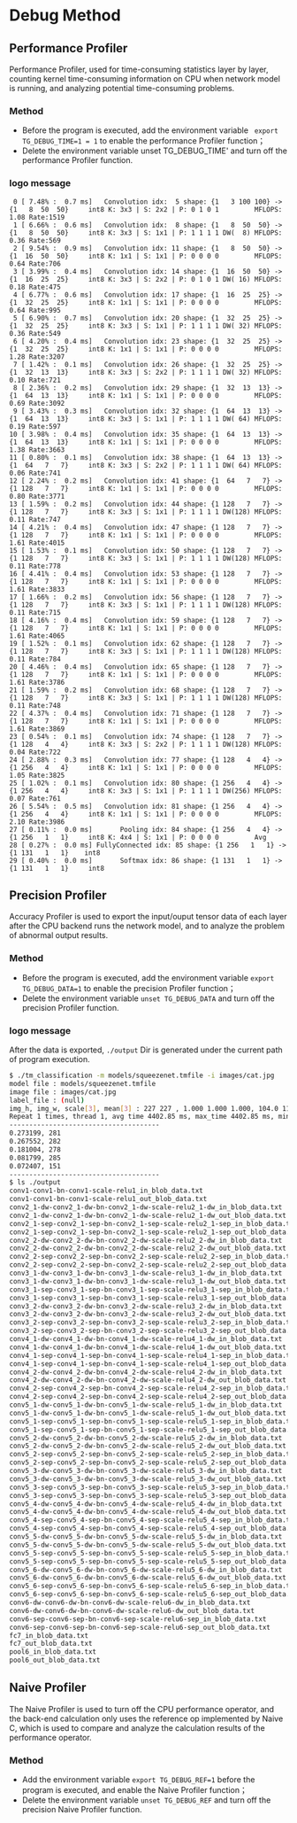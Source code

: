 # Debug Method

## Performance Profiler

Performance Profiler, used for time-consuming statistics layer by layer, counting kernel time-consuming information on CPU when network model is running, and analyzing potential time-consuming problems.

### Method

- Before the program is executed, add the environment variable ` export TG_DEBUG_TIME=1 = 1` to enable the performance Profiler function；
- Delete the environment variable unset TG_DEBUG_TIME' and turn off the performance Profiler function.

### logo message

```
 0 [ 7.48% :  0.7 ms]   Convolution idx:  5 shape: {1   3 100 100} -> {1   8  50  50}     int8 K: 3x3 | S: 2x2 | P: 0 1 0 1         MFLOPS:  1.08 Rate:1519
 1 [ 6.66% :  0.6 ms]   Convolution idx:  8 shape: {1   8  50  50} -> {1   8  50  50}     int8 K: 3x3 | S: 1x1 | P: 1 1 1 1 DW(  8) MFLOPS:  0.36 Rate:569
 2 [ 9.54% :  0.9 ms]   Convolution idx: 11 shape: {1   8  50  50} -> {1  16  50  50}     int8 K: 1x1 | S: 1x1 | P: 0 0 0 0         MFLOPS:  0.64 Rate:706
 3 [ 3.99% :  0.4 ms]   Convolution idx: 14 shape: {1  16  50  50} -> {1  16  25  25}     int8 K: 3x3 | S: 2x2 | P: 0 1 0 1 DW( 16) MFLOPS:  0.18 Rate:475
 4 [ 6.77% :  0.6 ms]   Convolution idx: 17 shape: {1  16  25  25} -> {1  32  25  25}     int8 K: 1x1 | S: 1x1 | P: 0 0 0 0         MFLOPS:  0.64 Rate:995
 5 [ 6.90% :  0.7 ms]   Convolution idx: 20 shape: {1  32  25  25} -> {1  32  25  25}     int8 K: 3x3 | S: 1x1 | P: 1 1 1 1 DW( 32) MFLOPS:  0.36 Rate:549
 6 [ 4.20% :  0.4 ms]   Convolution idx: 23 shape: {1  32  25  25} -> {1  32  25  25}     int8 K: 1x1 | S: 1x1 | P: 0 0 0 0         MFLOPS:  1.28 Rate:3207
 7 [ 1.42% :  0.1 ms]   Convolution idx: 26 shape: {1  32  25  25} -> {1  32  13  13}     int8 K: 3x3 | S: 2x2 | P: 1 1 1 1 DW( 32) MFLOPS:  0.10 Rate:721
 8 [ 2.36% :  0.2 ms]   Convolution idx: 29 shape: {1  32  13  13} -> {1  64  13  13}     int8 K: 1x1 | S: 1x1 | P: 0 0 0 0         MFLOPS:  0.69 Rate:3092
 9 [ 3.43% :  0.3 ms]   Convolution idx: 32 shape: {1  64  13  13} -> {1  64  13  13}     int8 K: 3x3 | S: 1x1 | P: 1 1 1 1 DW( 64) MFLOPS:  0.19 Rate:597
10 [ 3.98% :  0.4 ms]   Convolution idx: 35 shape: {1  64  13  13} -> {1  64  13  13}     int8 K: 1x1 | S: 1x1 | P: 0 0 0 0         MFLOPS:  1.38 Rate:3663
11 [ 0.80% :  0.1 ms]   Convolution idx: 38 shape: {1  64  13  13} -> {1  64   7   7}     int8 K: 3x3 | S: 2x2 | P: 1 1 1 1 DW( 64) MFLOPS:  0.06 Rate:741
12 [ 2.24% :  0.2 ms]   Convolution idx: 41 shape: {1  64   7   7} -> {1 128   7   7}     int8 K: 1x1 | S: 1x1 | P: 0 0 0 0         MFLOPS:  0.80 Rate:3771
13 [ 1.59% :  0.2 ms]   Convolution idx: 44 shape: {1 128   7   7} -> {1 128   7   7}     int8 K: 3x3 | S: 1x1 | P: 1 1 1 1 DW(128) MFLOPS:  0.11 Rate:747
14 [ 4.21% :  0.4 ms]   Convolution idx: 47 shape: {1 128   7   7} -> {1 128   7   7}     int8 K: 1x1 | S: 1x1 | P: 0 0 0 0         MFLOPS:  1.61 Rate:4015
15 [ 1.53% :  0.1 ms]   Convolution idx: 50 shape: {1 128   7   7} -> {1 128   7   7}     int8 K: 3x3 | S: 1x1 | P: 1 1 1 1 DW(128) MFLOPS:  0.11 Rate:778
16 [ 4.41% :  0.4 ms]   Convolution idx: 53 shape: {1 128   7   7} -> {1 128   7   7}     int8 K: 1x1 | S: 1x1 | P: 0 0 0 0         MFLOPS:  1.61 Rate:3833
17 [ 1.66% :  0.2 ms]   Convolution idx: 56 shape: {1 128   7   7} -> {1 128   7   7}     int8 K: 3x3 | S: 1x1 | P: 1 1 1 1 DW(128) MFLOPS:  0.11 Rate:715
18 [ 4.16% :  0.4 ms]   Convolution idx: 59 shape: {1 128   7   7} -> {1 128   7   7}     int8 K: 1x1 | S: 1x1 | P: 0 0 0 0         MFLOPS:  1.61 Rate:4065
19 [ 1.52% :  0.1 ms]   Convolution idx: 62 shape: {1 128   7   7} -> {1 128   7   7}     int8 K: 3x3 | S: 1x1 | P: 1 1 1 1 DW(128) MFLOPS:  0.11 Rate:784
20 [ 4.46% :  0.4 ms]   Convolution idx: 65 shape: {1 128   7   7} -> {1 128   7   7}     int8 K: 1x1 | S: 1x1 | P: 0 0 0 0         MFLOPS:  1.61 Rate:3786
21 [ 1.59% :  0.2 ms]   Convolution idx: 68 shape: {1 128   7   7} -> {1 128   7   7}     int8 K: 3x3 | S: 1x1 | P: 1 1 1 1 DW(128) MFLOPS:  0.11 Rate:748
22 [ 4.37% :  0.4 ms]   Convolution idx: 71 shape: {1 128   7   7} -> {1 128   7   7}     int8 K: 1x1 | S: 1x1 | P: 0 0 0 0         MFLOPS:  1.61 Rate:3869
23 [ 0.54% :  0.1 ms]   Convolution idx: 74 shape: {1 128   7   7} -> {1 128   4   4}     int8 K: 3x3 | S: 2x2 | P: 1 1 1 1 DW(128) MFLOPS:  0.04 Rate:722
24 [ 2.88% :  0.3 ms]   Convolution idx: 77 shape: {1 128   4   4} -> {1 256   4   4}     int8 K: 1x1 | S: 1x1 | P: 0 0 0 0         MFLOPS:  1.05 Rate:3825
25 [ 1.02% :  0.1 ms]   Convolution idx: 80 shape: {1 256   4   4} -> {1 256   4   4}     int8 K: 3x3 | S: 1x1 | P: 1 1 1 1 DW(256) MFLOPS:  0.07 Rate:761
26 [ 5.54% :  0.5 ms]   Convolution idx: 81 shape: {1 256   4   4} -> {1 256   4   4}     int8 K: 1x1 | S: 1x1 | P: 0 0 0 0         MFLOPS:  2.10 Rate:3986
27 [ 0.11% :  0.0 ms]       Pooling idx: 84 shape: {1 256   4   4} -> {1 256   1   1}     int8 K: 4x4 | S: 1x1 | P: 0 0 0 0         Avg
28 [ 0.27% :  0.0 ms] FullyConnected idx: 85 shape: {1 256   1   1} -> {1 131   1   1}    int8
29 [ 0.40% :  0.0 ms]       Softmax idx: 86 shape: {1 131   1   1} -> {1 131   1   1}     int8
```

## Precision Profiler

Accuracy Profiler is used to export the input/ouput tensor data of each layer after the CPU backend runs the network model, and to analyze the problem of abnormal output results.

### Method

- Before the program is executed, add the environment variable ` export TG_DEBUG_DATA=1 ` to enable the precision Profiler function；
- Delete the environment variable ` unset TG_DEBUG_DATA ` and turn off the precision Profiler function.

### logo message

After the data is exported, `./output` Dir is generated under the current path of program execution.

```bash
$ ./tm_classification -m models/squeezenet.tmfile -i images/cat.jpg
model file : models/squeezenet.tmfile
image file : images/cat.jpg
label_file : (null)
img_h, img_w, scale[3], mean[3] : 227 227 , 1.000 1.000 1.000, 104.0 116.7 122.7
Repeat 1 times, thread 1, avg time 4402.85 ms, max_time 4402.85 ms, min_time 4402.85 ms
--------------------------------------
0.273199, 281
0.267552, 282
0.181004, 278
0.081799, 285
0.072407, 151
--------------------------------------
$ ls ./output
conv1-conv1-bn-conv1-scale-relu1_in_blob_data.txt
conv1-conv1-bn-conv1-scale-relu1_out_blob_data.txt
conv2_1-dw-conv2_1-dw-bn-conv2_1-dw-scale-relu2_1-dw_in_blob_data.txt
conv2_1-dw-conv2_1-dw-bn-conv2_1-dw-scale-relu2_1-dw_out_blob_data.txt
conv2_1-sep-conv2_1-sep-bn-conv2_1-sep-scale-relu2_1-sep_in_blob_data.txt
conv2_1-sep-conv2_1-sep-bn-conv2_1-sep-scale-relu2_1-sep_out_blob_data.txt
conv2_2-dw-conv2_2-dw-bn-conv2_2-dw-scale-relu2_2-dw_in_blob_data.txt
conv2_2-dw-conv2_2-dw-bn-conv2_2-dw-scale-relu2_2-dw_out_blob_data.txt
conv2_2-sep-conv2_2-sep-bn-conv2_2-sep-scale-relu2_2-sep_in_blob_data.txt
conv2_2-sep-conv2_2-sep-bn-conv2_2-sep-scale-relu2_2-sep_out_blob_data.txt
conv3_1-dw-conv3_1-dw-bn-conv3_1-dw-scale-relu3_1-dw_in_blob_data.txt
conv3_1-dw-conv3_1-dw-bn-conv3_1-dw-scale-relu3_1-dw_out_blob_data.txt
conv3_1-sep-conv3_1-sep-bn-conv3_1-sep-scale-relu3_1-sep_in_blob_data.txt
conv3_1-sep-conv3_1-sep-bn-conv3_1-sep-scale-relu3_1-sep_out_blob_data.txt
conv3_2-dw-conv3_2-dw-bn-conv3_2-dw-scale-relu3_2-dw_in_blob_data.txt
conv3_2-dw-conv3_2-dw-bn-conv3_2-dw-scale-relu3_2-dw_out_blob_data.txt
conv3_2-sep-conv3_2-sep-bn-conv3_2-sep-scale-relu3_2-sep_in_blob_data.txt
conv3_2-sep-conv3_2-sep-bn-conv3_2-sep-scale-relu3_2-sep_out_blob_data.txt
conv4_1-dw-conv4_1-dw-bn-conv4_1-dw-scale-relu4_1-dw_in_blob_data.txt
conv4_1-dw-conv4_1-dw-bn-conv4_1-dw-scale-relu4_1-dw_out_blob_data.txt
conv4_1-sep-conv4_1-sep-bn-conv4_1-sep-scale-relu4_1-sep_in_blob_data.txt
conv4_1-sep-conv4_1-sep-bn-conv4_1-sep-scale-relu4_1-sep_out_blob_data.txt
conv4_2-dw-conv4_2-dw-bn-conv4_2-dw-scale-relu4_2-dw_in_blob_data.txt
conv4_2-dw-conv4_2-dw-bn-conv4_2-dw-scale-relu4_2-dw_out_blob_data.txt
conv4_2-sep-conv4_2-sep-bn-conv4_2-sep-scale-relu4_2-sep_in_blob_data.txt
conv4_2-sep-conv4_2-sep-bn-conv4_2-sep-scale-relu4_2-sep_out_blob_data.txt
conv5_1-dw-conv5_1-dw-bn-conv5_1-dw-scale-relu5_1-dw_in_blob_data.txt
conv5_1-dw-conv5_1-dw-bn-conv5_1-dw-scale-relu5_1-dw_out_blob_data.txt
conv5_1-sep-conv5_1-sep-bn-conv5_1-sep-scale-relu5_1-sep_in_blob_data.txt
conv5_1-sep-conv5_1-sep-bn-conv5_1-sep-scale-relu5_1-sep_out_blob_data.txt
conv5_2-dw-conv5_2-dw-bn-conv5_2-dw-scale-relu5_2-dw_in_blob_data.txt
conv5_2-dw-conv5_2-dw-bn-conv5_2-dw-scale-relu5_2-dw_out_blob_data.txt
conv5_2-sep-conv5_2-sep-bn-conv5_2-sep-scale-relu5_2-sep_in_blob_data.txt
conv5_2-sep-conv5_2-sep-bn-conv5_2-sep-scale-relu5_2-sep_out_blob_data.txt
conv5_3-dw-conv5_3-dw-bn-conv5_3-dw-scale-relu5_3-dw_in_blob_data.txt
conv5_3-dw-conv5_3-dw-bn-conv5_3-dw-scale-relu5_3-dw_out_blob_data.txt
conv5_3-sep-conv5_3-sep-bn-conv5_3-sep-scale-relu5_3-sep_in_blob_data.txt
conv5_3-sep-conv5_3-sep-bn-conv5_3-sep-scale-relu5_3-sep_out_blob_data.txt
conv5_4-dw-conv5_4-dw-bn-conv5_4-dw-scale-relu5_4-dw_in_blob_data.txt
conv5_4-dw-conv5_4-dw-bn-conv5_4-dw-scale-relu5_4-dw_out_blob_data.txt
conv5_4-sep-conv5_4-sep-bn-conv5_4-sep-scale-relu5_4-sep_in_blob_data.txt
conv5_4-sep-conv5_4-sep-bn-conv5_4-sep-scale-relu5_4-sep_out_blob_data.txt
conv5_5-dw-conv5_5-dw-bn-conv5_5-dw-scale-relu5_5-dw_in_blob_data.txt
conv5_5-dw-conv5_5-dw-bn-conv5_5-dw-scale-relu5_5-dw_out_blob_data.txt
conv5_5-sep-conv5_5-sep-bn-conv5_5-sep-scale-relu5_5-sep_in_blob_data.txt
conv5_5-sep-conv5_5-sep-bn-conv5_5-sep-scale-relu5_5-sep_out_blob_data.txt
conv5_6-dw-conv5_6-dw-bn-conv5_6-dw-scale-relu5_6-dw_in_blob_data.txt
conv5_6-dw-conv5_6-dw-bn-conv5_6-dw-scale-relu5_6-dw_out_blob_data.txt
conv5_6-sep-conv5_6-sep-bn-conv5_6-sep-scale-relu5_6-sep_in_blob_data.txt
conv5_6-sep-conv5_6-sep-bn-conv5_6-sep-scale-relu5_6-sep_out_blob_data.txt
conv6-dw-conv6-dw-bn-conv6-dw-scale-relu6-dw_in_blob_data.txt
conv6-dw-conv6-dw-bn-conv6-dw-scale-relu6-dw_out_blob_data.txt
conv6-sep-conv6-sep-bn-conv6-sep-scale-relu6-sep_in_blob_data.txt
conv6-sep-conv6-sep-bn-conv6-sep-scale-relu6-sep_out_blob_data.txt
fc7_in_blob_data.txt
fc7_out_blob_data.txt
pool6_in_blob_data.txt
pool6_out_blob_data.txt
```

## Naive Profiler

The Naive Profiler is used to turn off the CPU performance operator, and the back-end calculation only uses the reference op implemented by Naive C, which is used to compare and analyze the calculation results of the performance operator.

### Method

- Add the environment variable `export TG_DEBUG_REF=1` before the program is executed, and enable the Naive Profiler function；
- Delete the environment variable `unset TG_DEBUG_REF` and turn off the precision Naive Profiler function.
